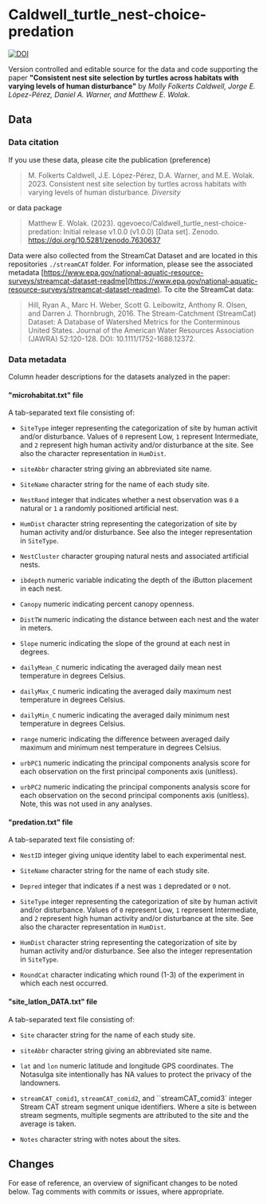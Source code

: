 # Caldwell_turtle_nest-choice-predation

[![DOI](https://zenodo.org/badge/600135781.svg)](https://zenodo.org/badge/latestdoi/600135781)

Version controlled and editable source for the data and code supporting the paper
__"Consistent nest site selection by turtles across habitats with varying levels of human disturbance"__ by _Molly Folkerts Caldwell, Jorge E. López-Pérez, Daniel A. Warner, and Matthew E. Wolak_.

## Data

### Data citation

If you use these data, please cite the publication (preference)

>M. Folkerts Caldwell, J.E. López-Pérez, D.A. Warner, and M.E. Wolak. 2023. Consistent
nest site selection by turtles across habitats with varying levels of human disturbance.
_Diversity_

or data package 

>Matthew E. Wolak. (2023). qgevoeco/Caldwell_turtle_nest-choice-predation: Initial release v1.0.0 (v1.0.0) [Data set]. Zenodo. https://doi.org/10.5281/zenodo.7630637

Data were also collected from the StreamCat Dataset and are located in this repositories `./streamCAT` folder. For information, please see the associated metadata [https://www.epa.gov/national-aquatic-resource-surveys/streamcat-dataset-readme](https://www.epa.gov/national-aquatic-resource-surveys/streamcat-dataset-readme). To cite the StreamCat data:

>Hill, Ryan A., Marc H. Weber, Scott G. Leibowitz, Anthony R. Olsen, and Darren J. Thornbrugh, 2016. The Stream-Catchment (StreamCat) Dataset: A Database of Watershed Metrics for the Conterminous United States. Journal of the American Water Resources Association (JAWRA) 52:120-128. DOI: 10.1111/1752-1688.12372.


### Data metadata

Column header descriptions for the datasets analyzed in the paper:

#### "microhabitat.txt" file

A tab-separated text file consisting of:

  - `SiteType` integer representing the categorization of site by human activit and/or disturbance. Values of `0` represent Low, `1` represent Intermediate, and `2` represent high human activity and/or disturbance at the site. See also the character representation in `HumDist`.
  
  - `siteAbbr` character string giving an abbreviated site name.
  
  - `SiteName` character string for the name of each study site.
  
  - `NestRand` integer that indicates whether a nest observation was `0` a natural or `1` a randomly positioned artificial nest.
  
  - `HumDist` character string representing the categorization of site by human activity and/or disturbance. See also the integer representation in `SiteType`.
  
  - `NestCluster` character grouping natural nests and associated artificial nests.
  
  - `ibdepth` numeric variable indicating the depth of the iButton placement in each nest.
  
  - `Canopy` numeric indicating percent canopy openness.
  
  - `DistTW` numeric indicating the distance between each nest and the water in meters.
  
  - `Slope` numeric indicating the slope of the ground at each nest in degrees.
  
  - `dailyMean_C` numeric indicating the averaged daily mean nest temperature in degrees Celsius.
  
  - `dailyMax_C` numeric indicating the averaged daily maximum nest temperature in degrees Celsius.
  
  - `dailyMin_C` numeric indicating the averaged daily minimum nest temperature in degrees Celsius.
  
  - `range` numeric indicating the difference between averaged daily maximum and minimum nest temperature in degrees Celsius.
  
  - `urbPC1` numeric indicating the principal components analysis score for each observation on the first principal components axis (unitless).   
    
  - `urbPC2` numeric indicating the principal components analysis score for each observation on the second principal components axis (unitless). Note, this was not used in any analyses. 

#### "predation.txt" file

A tab-separated text file consisting of:
  
  - `NestID` integer giving unique identity label to each experimental nest.
  
  - `SiteName` character string for the name of each study site.
  
  - `Depred` integer that indicates if a nest was `1` depredated or `0` not.
  
  - `SiteType` integer representing the categorization of site by human activit and/or disturbance. Values of `0` represent Low, `1` represent Intermediate, and `2` represent high human activity and/or disturbance at the site. See also the character representation in `HumDist`.

  - `HumDist` character string representing the categorization of site by human activity and/or disturbance. See also the integer representation in `SiteType`.
  
  - `RoundCat` character indicating which round (1-3) of the experiment in which each nest occurred.

#### "site_latlon_DATA.txt" file

A tab-separated text file consisting of:

  - `Site` character string for the name of each study site.
  
  - `siteAbbr` character string giving an abbreviated site name.
  
  - `lat` and `lon` numeric latitude and longitude GPS coordinates. The Notasulga site intentionally has NA values to protect the privacy of the landowners.
  
  - `streamCAT_comid1`, `streamCAT_comid2`, and ``streamCAT_comid3` integer Stream CAT stream segment unique identifiers. Where a site is between stream segments, multiple segments are attributed to the site and the average is taken.
  
  - `Notes` character string with notes about the sites.
  

## Changes
For ease of reference, an overview of significant changes to be noted below. Tag comments with commits or issues, where appropriate.


